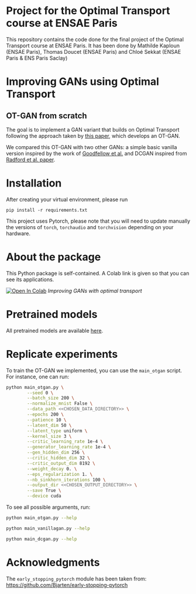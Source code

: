 # Project for the Optimal Transport course at ENSAE Paris

This repository contains the code done for the final project of the Optimal Transport course at ENSAE Paris. It has been
done by Mathilde Kaploun (ENSAE Paris), Thomas Doucet (ENSAE Paris) and Chloé Sekkat (ENSAE Paris \& ENS Paris Saclay)

# Improving GANs using Optimal Transport

## OT-GAN from scratch

The goal is to implement a GAN variant that builds on Optimal Transport following the approach taken by [this paper](https://arxiv.org/abs/1803.05573),
which develops an OT-GAN. 

We compared this OT-GAN with two other GANs: a simple basic vanilla version inspired by the
work of [Goodfellow et al.](https://arxiv.org/pdf/1406.2661) and DCGAN inspired from [Radford et al. paper](https://arxiv.org/abs/1511.06434). 

# Installation 

After creating your virtual environment, please run 

```
pip install -r requirements.txt
```

This project uses Pytorch, please note that you will need to update manually the versions of ``torch``, ``torchaudio`` 
and ``torchvision`` depending on your hardware.

# About the package

This Python package is self-contained. A Colab link is given so that you can see its applications.

<a href="https://colab.research.google.com/drive/1dKk1_YXdoKikM9yV2L9quL5P-Akm9o-G?usp=sharing" target="_parent"><img src="https://colab.research.google.com/assets/colab-badge.svg" alt="Open In Colab"/></a> _Improving GANs with optimal transport_

# Pretrained models

All pretrained models are available [here](https://drive.google.com/drive/folders/1RV0xTk7eZnGPDUOxUWnMOA_Cu6wo5zWJ?usp=sharing).

# Replicate experiments

To train the OT-GAN we implemented, you can use the `main_otgan` script. For instance, one can run:

````bash
python main_otgan.py \
        --seed 0 \
        --batch_size 200 \
        --normalize_mnist False \
        --data_path <<CHOSEN_DATA_DIRECTORY>> \
        --epochs 200 \
        --patience 10 \
        --latent_dim 50 \
        --latent_type uniform \
        --kernel_size 3 \
        --critic_learning_rate 1e-4 \
        --generator_learning_rate 1e-4 \
        --gen_hidden_dim 256 \
        --critic_hidden_dim 32 \
        --critic_output_dim 8192 \
        --weight_decay 0. \
        --eps_regularization 1. \
        --nb_sinkhorn_iterations 100 \
        --output_dir <<CHOSEN_OUTPUT_DIRECTORY>> \
        --save True \
        --device cuda
````

To see all possible arguments, run:

```bash
python main_otgan.py --help
```

```bash
python main_vanillagan.py --help
```

```bash
python main_dcgan.py --help
```

# Acknowledgments

The ``early_stopping_pytorch`` module has been taken from: https://github.com/Bjarten/early-stopping-pytorch 
